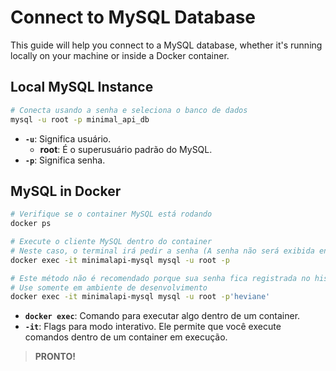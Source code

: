 # Connect to MySQL Database

This guide will help you connect to a MySQL database, whether it's running locally on your machine or inside a Docker container.

## Local MySQL Instance

```bash
# Conecta usando a senha e seleciona o banco de dados
mysql -u root -p minimal_api_db
```

- **`-u`**: Significa usuário.
  - **root**: É o superusuário padrão do MySQL.
- **`-p`**: Significa senha.

## MySQL in Docker

```bash
# Verifique se o container MySQL está rodando
docker ps

# Execute o cliente MySQL dentro do container
# Neste caso, o terminal irá pedir a senha (A senha não será exibida enquanto você digita)
docker exec -it minimalapi-mysql mysql -u root -p

# Este método não é recomendado porque sua senha fica registrada no histórico de comandos do terminal.
# Use somente em ambiente de desenvolvimento
docker exec -it minimalapi-mysql mysql -u root -p'heviane'
```

- **`docker exec`**: Comando para executar algo dentro de um container.
- **`-it`**: Flags para modo interativo. Ele permite que você execute comandos dentro de um container em execução.

> **PRONTO!**
